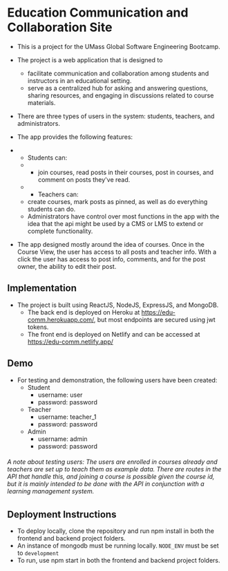 # Education Communication and Collaboration Site

- This is a project for the UMass Global Software Engineering Bootcamp.
- The project is a web application that is designed to
  - facilitate communication and collaboration among students and instructors in an educational setting.
  - serve as a centralized hub for asking and answering questions, sharing resources, and engaging in discussions related to course materials.

- There are three types of users in the system: students, teachers, and administrators.
- The app provides the following features: 
- - Students can: 
  - - join courses, read posts in their courses, post in courses, and comment on posts they've read.
  - - Teachers can: 
  - create courses, mark posts as pinned, as well as do everything students can do.
  - Administrators have control over most functions in the app with the idea that the api might be used by a CMS or LMS to extend or complete functionality.
- The app designed mostly around the idea of courses. Once in the Course View, the user has access to all posts and teacher info. With a click the user has access to post info, comments, and for the post owner, the ability to edit their post.

## Implementation
- The project is built using ReactJS, NodeJS, ExpressJS, and MongoDB.
    - The back end is deployed on Heroku at https://edu-comm.herokuapp.com/, but most endpoints are secured using jwt tokens. 
    - The front end is deployed on Netlify and can be accessed at https://edu-comm.netlify.app/

## Demo

  - For testing and demonstration, the following users have been created:
    - Student
      - username: user
      - password: password
    - Teacher
      - username: teacher_1
      - password: password
    - Admin
      - username: admin
      - password: password
  
###### A note about testing users: The users are enrolled in courses already and teachers are set up to teach them as example data. There are routes in the API that handle this, and joining a course is possible given the course id, but it is mainly intended to be done with the API in conjunction with a learning management system. 

## Deployment Instructions
 - To deploy locally, clone the repository and run npm install in both the frontend and backend project folders.
 - An instance of mongodb must be running locally. `NODE_ENV` must be set to `development`
 - To run, use npm start in both the frontend and backend project folders.